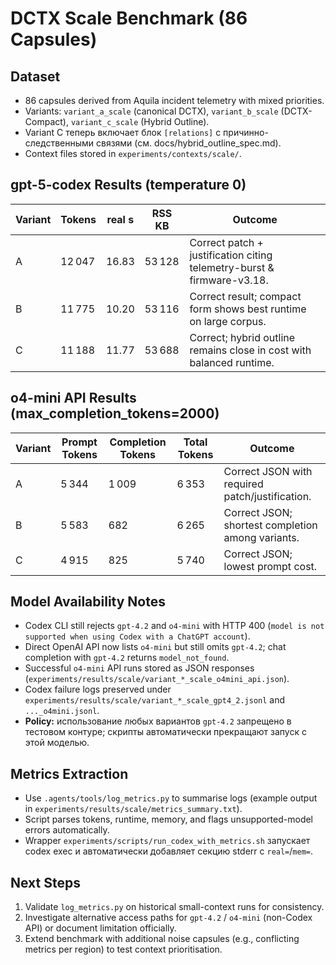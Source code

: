 # DCTX Scale Benchmark (86 Capsules)

## Dataset
- 86 capsules derived from Aquila incident telemetry with mixed priorities.
- Variants: `variant_a_scale` (canonical DCTX), `variant_b_scale` (DCTX-Compact), `variant_c_scale` (Hybrid Outline).
- Variant C теперь включает блок `[relations]` с причинно-следственными связями (см. docs/hybrid_outline_spec.md).
- Context files stored in `experiments/contexts/scale/`.

## gpt-5-codex Results (temperature 0)
| Variant | Tokens | real s | RSS KB | Outcome |
|---------|--------|--------|--------|---------|
| A | 12 047 | 16.83 | 53 128 | Correct patch + justification citing telemetry-burst & firmware-v3.18. |
| B | 11 775 | 10.20 | 53 116 | Correct result; compact form shows best runtime on large corpus. |
| C | 11 188 | 11.77 | 53 688 | Correct; hybrid outline remains close in cost with balanced runtime. |

## o4-mini API Results (max_completion_tokens=2000)
| Variant | Prompt Tokens | Completion Tokens | Total Tokens | Outcome |
|---------|---------------|-------------------|--------------|---------|
| A | 5 344 | 1 009 | 6 353 | Correct JSON with required patch/justification. |
| B | 5 583 | 682 | 6 265 | Correct JSON; shortest completion among variants. |
| C | 4 915 | 825 | 5 740 | Correct JSON; lowest prompt cost. |

## Model Availability Notes
- Codex CLI still rejects `gpt-4.2` and `o4-mini` with HTTP 400 (`model is not supported when using Codex with a ChatGPT account`).
- Direct OpenAI API now lists `o4-mini` but still omits `gpt-4.2`; chat completion with `gpt-4.2` returns `model_not_found`.
- Successful `o4-mini` API runs stored as JSON responses (`experiments/results/scale/variant_*_scale_o4mini_api.json`).
- Codex failure logs preserved under `experiments/results/scale/variant_*_scale_gpt4_2.jsonl` and `..._o4mini.jsonl`.
- **Policy:** использование любых вариантов `gpt-4.2` запрещено в тестовом контуре; скрипты автоматически прекращают запуск с этой моделью.

## Metrics Extraction
- Use `.agents/tools/log_metrics.py` to summarise logs (example output in `experiments/results/scale/metrics_summary.txt`).
- Script parses tokens, runtime, memory, and flags unsupported-model errors automatically.
- Wrapper `experiments/scripts/run_codex_with_metrics.sh` запускает codex exec и автоматически добавляет секцию stderr с `real=`/`mem=`.

## Next Steps
1. Validate `log_metrics.py` on historical small-context runs for consistency.
2. Investigate alternative access paths for `gpt-4.2` / `o4-mini` (non-Codex API) or document limitation officially.
3. Extend benchmark with additional noise capsules (e.g., conflicting metrics per region) to test context prioritisation.
